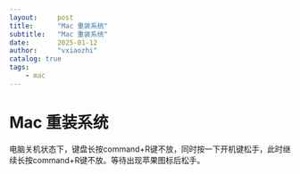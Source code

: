 ```yaml
---
layout:     post
title:      "Mac 重装系统"
subtitle:   "Mac 重装系统"
date:       2025-01-12
author:     "vxiaozhi"
catalog: true
tags:
    - mac
---
```


# Mac 重装系统

电脑关机状态下，键盘长按command+R键不放，同时按一下开机键松手，此时继续长按command+R键不放。等待出现苹果图标后松手。